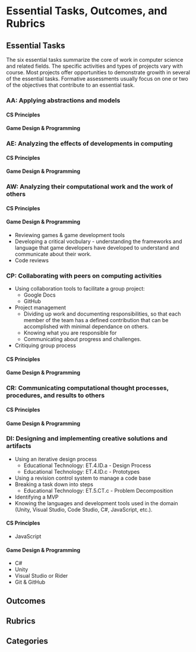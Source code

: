 # Essential Tasks, Outcomes, and Rubrics

## Essential Tasks

The six essential tasks summarize the core of work in computer science and related fields. The specific activities and types of projects vary with course. Most projects offer opportunities to demonstrate growith in several of the essential tasks. Formative assessments usually focus on one or two of the objectives that contribute to an essential task.

### AA: Applying abstractions and models

#### CS Principles

#### Game Design & Programming

### AE: Analyzing the effects of developments in computing

#### CS Principles

#### Game Design & Programming

### AW: Analyzing their computational work and the work of others

#### CS Principles

#### Game Design & Programming

* Reviewing games & game development tools
* Developing a critical vocbulary - understanding the frameworks and language that game developers have developed to understand and communicate about their work.
* Code reviews

### CP: Collaborating with peers on computing activities

* Using collaboration tools to facilitate a group project:
  - Google Docs
  - GitHub
* Project management
  - Dividing up work and documenting responsibilities, so that each member of the team has a defined contribution that can be accomplished with minimal dependance on others.
  - Knowing what you are responsible for
  - Communicating about progress and challenges.
* Critiquing group process

#### CS Principles

#### Game Design & Programming

### CR: Communicating computational thought processes, procedures, and results to others

#### CS Principles

#### Game Design & Programming

### DI: Designing and implementing creative solutions and artifacts

* Using an iterative design process
  - Educational Technology: ET.4.ID.a - Design Process
  - Educational Technology: ET.4.ID.c - Prototypes
* Using a revision control system to manage a code base
* Breaking a task down into steps
  - Educational Technology: ET.5.CT.c - Problem Decomposition
* Identifying a MVP
* Knowing the languages and development tools used in the domain (Unity, Visual Studio, Code Studio, C#, JavaScript, etc.).

#### CS Principles

* JavaScript

#### Game Design & Programming

* C#
* Unity
* Visual Studio or Rider
* Git & GitHub

## Outcomes

## Rubrics

## Categories
